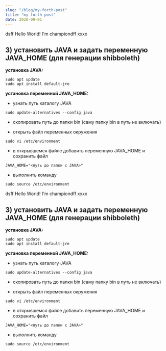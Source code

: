 ```yaml
---
slug: "/blog/my-forth-post"
title: "my forth post"
date: 2020-09-01
---
```


dsff
Hello World! 
I'm championdff
xxxx

## 3)  установить JAVA и задать переменную JAVA_HOME (для генерации shibboleth) 
**установка JAVA:**
```
sudo apt update  
sudo apt install default-jre
```
**установка переменной JAVA_HOME:**

- узнать путь каталогу JAVA 
```
sudo update-alternatives --config java
```

- скопировать путь до папки bin (саму папку bin в путь не включать)

- открыть файл переменных окружения

```
sudo vi /etc/environment
```
- в открывшемся файле добавить переменную JAVA_HOME и сохранить файл
```
JAVA_HOME="<путь до папки с JAVA>"
```
- выполнить команду 
```
sudo source /etc/environment
```
dsff
Hello World!
I'm championdff
xxxx

## 3)  установить JAVA и задать переменную JAVA_HOME (для генерации shibboleth) 
**установка JAVA:**
```
sudo apt update  
sudo apt install default-jre
```
**установка переменной JAVA_HOME:**

- узнать путь каталогу JAVA 
```
sudo update-alternatives --config java
```

- скопировать путь до папки bin (саму папку bin в путь не включать)

- открыть файл переменных окружения

```
sudo vi /etc/environment
```
- в открывшемся файле добавить переменную JAVA_HOME и сохранить файл
```
JAVA_HOME="<путь до папки с JAVA>"
```
- выполнить команду 
```
sudo source /etc/environment
```